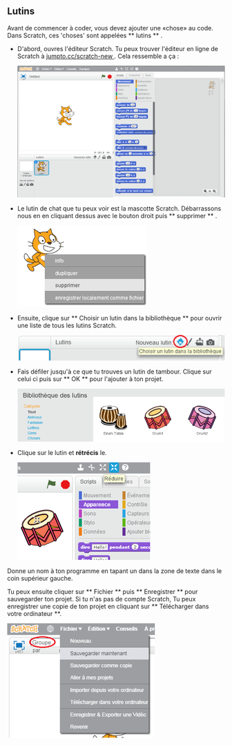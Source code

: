 ## Lutins

Avant de commencer à coder, vous devez ajouter une «chose» au code. Dans Scratch, ces 'choses' sont appelées ** lutins ** .

+ D'abord, ouvres l'éditeur Scratch. Tu peux trouver l'éditeur en ligne de Scratch à <a href="http://jumpto.cc/scratch-new" target="_blank"> jumpto.cc/scratch-new </a> . Cela ressemble a ça :
    
    ![capture d'écran](images/band-scratch.png)

+ Le lutin de chat que tu peux voir est la mascotte Scratch. Débarrassons nous en en cliquant dessus avec le bouton droit puis ** supprimer ** .
    
    ![capture d'écran](images/band-delete.png)

+ Ensuite, clique sur ** Choisir un lutin dans la bibliothèque ** pour ouvrir une liste de tous les lutins Scratch.
    
    ![capture d'écran](images/band-sprite-library.png)

+ Fais défiler jusqu'à ce que tu trouves un lutin de tambour. Clique sur celui ci puis sur ** OK ** pour l'ajouter à ton projet.
    
    ![capture d'écran](images/band-sprite-drum.png)

+ Clique sur le lutin et **rétrécis** le.
    
    ![capture d'écran](images/band-shrink.png)

Donne un nom à ton programme en tapant un dans la zone de texte dans le coin supérieur gauche.

Tu peux ensuite cliquer sur ** Fichier ** puis ** Enregistrer ** pour sauvegarder ton projet. Si tu n'as pas de compte Scratch, Tu peux enregistrer une copie de ton projet en cliquant sur ** Télécharger dans votre ordinateur **.

![capture d'écran](images/band-save.png)
